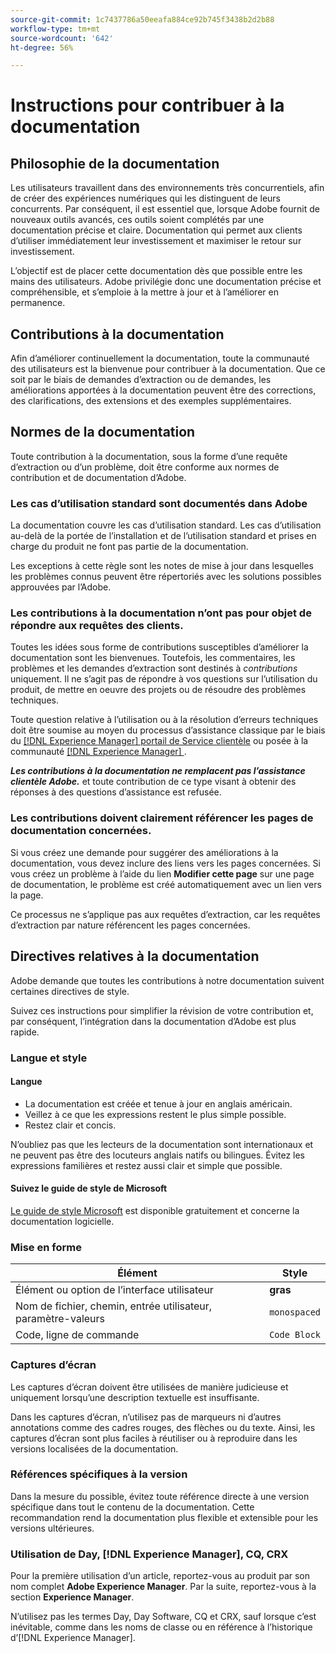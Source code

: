 ```yaml
---
source-git-commit: 1c7437786a50eeafa884ce92b745f3438b2d2b88
workflow-type: tm+mt
source-wordcount: '642'
ht-degree: 56%

---
```

# Instructions pour contribuer à la documentation

## Philosophie de la documentation

Les utilisateurs travaillent dans des environnements très concurrentiels, afin de créer des expériences numériques qui les distinguent de leurs concurrents. Par conséquent, il est essentiel que, lorsque Adobe fournit de nouveaux outils avancés, ces outils soient complétés par une documentation précise et claire. Documentation qui permet aux clients d’utiliser immédiatement leur investissement et maximiser le retour sur investissement.

L’objectif est de placer cette documentation dès que possible entre les mains des utilisateurs. Adobe privilégie donc une documentation précise et compréhensible, et s’emploie à la mettre à jour et à l’améliorer en permanence.

## Contributions à la documentation

Afin d’améliorer continuellement la documentation, toute la communauté des utilisateurs est la bienvenue pour contribuer à la documentation. Que ce soit par le biais de demandes d’extraction ou de demandes, les améliorations apportées à la documentation peuvent être des corrections, des clarifications, des extensions et des exemples supplémentaires.

## Normes de la documentation

Toute contribution à la documentation, sous la forme d’une requête d’extraction ou d’un problème, doit être conforme aux normes de contribution et de documentation d’Adobe.

### Les cas d’utilisation standard sont documentés dans Adobe

La documentation couvre les cas d’utilisation standard. Les cas d’utilisation au-delà de la portée de l’installation et de l’utilisation standard et prises en charge du produit ne font pas partie de la documentation.

Les exceptions à cette règle sont les notes de mise à jour dans lesquelles les problèmes connus peuvent être répertoriés avec les solutions possibles approuvées par l’Adobe.

### Les contributions à la documentation n’ont pas pour objet de répondre aux requêtes des clients.

Toutes les idées sous forme de contributions susceptibles d’améliorer la documentation sont les bienvenues. Toutefois, les commentaires, les problèmes et les demandes d’extraction sont destinés à *contributions* uniquement. Il ne s’agit pas de répondre à vos questions sur l’utilisation du produit, de mettre en oeuvre des projets ou de résoudre des problèmes techniques.

Toute question relative à l’utilisation ou à la résolution d’erreurs techniques doit être soumise au moyen du processus d’assistance classique par le biais du [[!DNL Experience Manager] portail de Service clientèle](https://experienceleague.adobe.com/fr?support-solution=Experience+Manager&amp;lang=fr#home) ou posée à la communauté [[!DNL Experience Manager] ](https://experienceleaguecommunities.adobe.com/t5/adobe-experience-manager/ct-p/adobe-experience-manager-community?profile.language=fr).

***Les contributions à la documentation ne remplacent pas l’assistance clientèle Adobe.*** et toute contribution de ce type visant à obtenir des réponses à des questions d’assistance est refusée.

### Les contributions doivent clairement référencer les pages de documentation concernées.

Si vous créez une demande pour suggérer des améliorations à la documentation, vous devez inclure des liens vers les pages concernées. Si vous créez un problème à l’aide du lien **Modifier cette page** sur une page de documentation, le problème est créé automatiquement avec un lien vers la page.

Ce processus ne s’applique pas aux requêtes d’extraction, car les requêtes d’extraction par nature référencent les pages concernées.

## Directives relatives à la documentation

Adobe demande que toutes les contributions à notre documentation suivent certaines directives de style.

Suivez ces instructions pour simplifier la révision de votre contribution et, par conséquent, l’intégration dans la documentation d’Adobe est plus rapide.

### Langue et style

#### Langue

* La documentation est créée et tenue à jour en anglais américain.
* Veillez à ce que les expressions restent le plus simple possible.
* Restez clair et concis.

N’oubliez pas que les lecteurs de la documentation sont internationaux et ne peuvent pas être des locuteurs anglais natifs ou bilingues. Évitez les expressions familières et restez aussi clair et simple que possible.

#### Suivez le guide de style de Microsoft

[Le guide de style Microsoft](https://learn.microsoft.com/en-us/style-guide/welcome/) est disponible gratuitement et concerne la documentation logicielle.

### Mise en forme

| Élément | Style |
| -------------------------------------------- | ---------------- |
| Élément ou option de l’interface utilisateur | **gras** |
| Nom de fichier, chemin, entrée utilisateur, paramètre-valeurs | `monospaced` |
| Code, ligne de commande | ```Code Block``` |

### Captures d’écran

Les captures d’écran doivent être utilisées de manière judicieuse et uniquement lorsqu’une description textuelle est insuffisante.

Dans les captures d’écran, n’utilisez pas de marqueurs ni d’autres annotations comme des cadres rouges, des flèches ou du texte. Ainsi, les captures d’écran sont plus faciles à réutiliser ou à reproduire dans les versions localisées de la documentation.

### Références spécifiques à la version

Dans la mesure du possible, évitez toute référence directe à une version spécifique dans tout le contenu de la documentation. Cette recommandation rend la documentation plus flexible et extensible pour les versions ultérieures.

### Utilisation de Day, [!DNL Experience Manager], CQ, CRX

Pour la première utilisation d’un article, reportez-vous au produit par son nom complet **Adobe Experience Manager**. Par la suite, reportez-vous à la section **Experience Manager**.

N’utilisez pas les termes Day, Day Software, CQ et CRX, sauf lorsque c’est inévitable, comme dans les noms de classe ou en référence à l’historique d’[!DNL Experience Manager].
